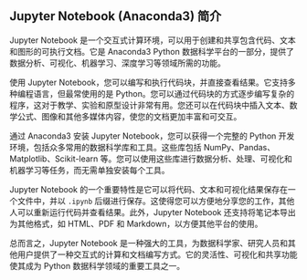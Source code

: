 ## Jupyter Notebook (Anaconda3) 简介

Jupyter Notebook 是一个交互式计算环境，可以用于创建和共享包含代码、文本和图形的可执行文档。它是 Anaconda3 Python 数据科学平台的一部分，提供了数据分析、可视化、机器学习、深度学习等领域所需的功能。

使用 Jupyter Notebook，您可以编写和执行代码块，并直接查看结果。它支持多种编程语言，但最常使用的是 Python。您可以通过代码块的方式逐步编写复杂的程序，这对于教学、实验和原型设计非常有用。您还可以在代码块中插入文本、数学公式、图像和其他多媒体内容，使您的文档更加丰富和可交互。

通过 Anaconda3 安装 Jupyter Notebook，您可以获得一个完整的 Python 开发环境，包括众多常用的数据科学库和工具。这些库包括 NumPy、Pandas、Matplotlib、Scikit-learn 等。您可以使用这些库进行数据分析、处理、可视化和机器学习等任务，而无需单独安装每个工具。

Jupyter Notebook 的一个重要特性是它可以将代码、文本和可视化结果保存在一个文件中，并以 `.ipynb` 后缀进行保存。这使得您可以方便地分享您的工作，其他人可以重新运行代码并查看结果。此外，Jupyter Notebook 还支持将笔记本导出为其他格式，如 HTML、PDF 和 Markdown，以方便其他平台的使用。

总而言之，Jupyter Notebook 是一种强大的工具，为数据科学家、研究人员和其他用户提供了一种交互式的计算和文档编写方式。它的灵活性、可视化和共享功能使其成为 Python 数据科学领域的重要工具之一。